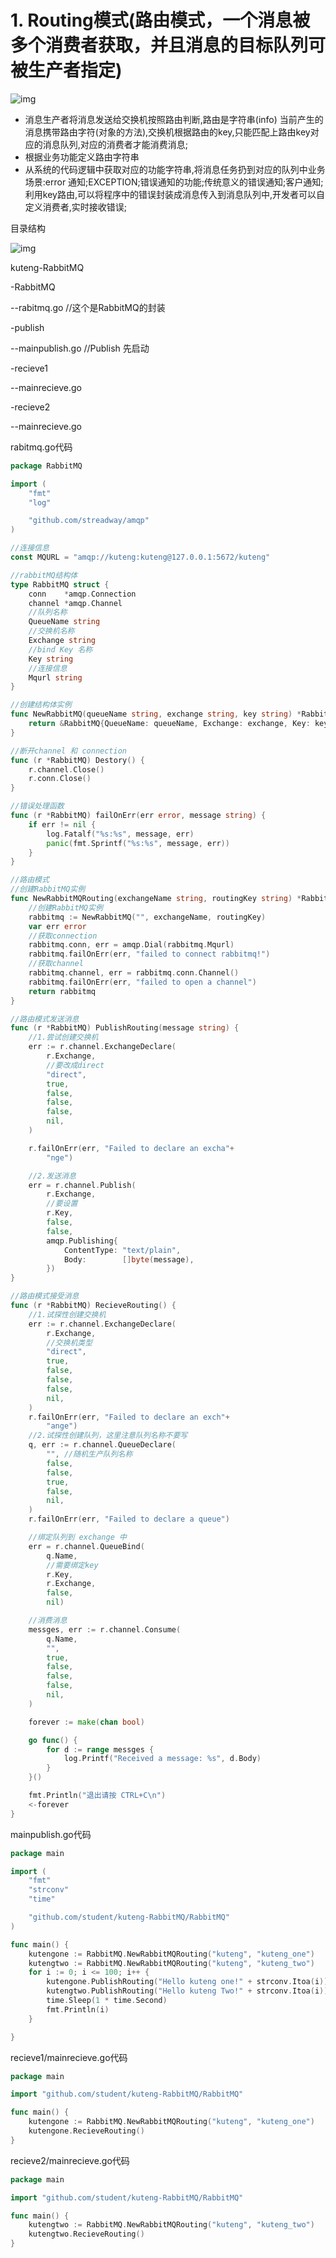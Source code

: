 # 1. Routing模式(路由模式，一个消息被多个消费者获取，并且消息的目标队列可被生产者指定)

![img](https://s2.loli.net/2022/04/10/nYBeCqWGEQahLv2.jpg)

- 消息生产者将消息发送给交换机按照路由判断,路由是字符串(info) 当前产生的消息携带路由字符(对象的方法),交换机根据路由的key,只能匹配上路由key对应的消息队列,对应的消费者才能消费消息;
- 根据业务功能定义路由字符串
- 从系统的代码逻辑中获取对应的功能字符串,将消息任务扔到对应的队列中业务场景:error 通知;EXCEPTION;错误通知的功能;传统意义的错误通知;客户通知;利用key路由,可以将程序中的错误封装成消息传入到消息队列中,开发者可以自定义消费者,实时接收错误;

目录结构

![img](https://s2.loli.net/2022/04/10/ksinpReM7vay6q8.png)

kuteng-RabbitMQ

-RabbitMQ

--rabitmq.go //这个是RabbitMQ的封装

-publish

--mainpublish.go //Publish 先启动

-recieve1

--mainrecieve.go

-recieve2

--mainrecieve.go

rabitmq.go代码

```go
package RabbitMQ

import (
    "fmt"
    "log"

    "github.com/streadway/amqp"
)

//连接信息
const MQURL = "amqp://kuteng:kuteng@127.0.0.1:5672/kuteng"

//rabbitMQ结构体
type RabbitMQ struct {
    conn    *amqp.Connection
    channel *amqp.Channel
    //队列名称
    QueueName string
    //交换机名称
    Exchange string
    //bind Key 名称
    Key string
    //连接信息
    Mqurl string
}

//创建结构体实例
func NewRabbitMQ(queueName string, exchange string, key string) *RabbitMQ {
    return &RabbitMQ{QueueName: queueName, Exchange: exchange, Key: key, Mqurl: MQURL}
}

//断开channel 和 connection
func (r *RabbitMQ) Destory() {
    r.channel.Close()
    r.conn.Close()
}

//错误处理函数
func (r *RabbitMQ) failOnErr(err error, message string) {
    if err != nil {
        log.Fatalf("%s:%s", message, err)
        panic(fmt.Sprintf("%s:%s", message, err))
    }
}

//路由模式
//创建RabbitMQ实例
func NewRabbitMQRouting(exchangeName string, routingKey string) *RabbitMQ {
    //创建RabbitMQ实例
    rabbitmq := NewRabbitMQ("", exchangeName, routingKey)
    var err error
    //获取connection
    rabbitmq.conn, err = amqp.Dial(rabbitmq.Mqurl)
    rabbitmq.failOnErr(err, "failed to connect rabbitmq!")
    //获取channel
    rabbitmq.channel, err = rabbitmq.conn.Channel()
    rabbitmq.failOnErr(err, "failed to open a channel")
    return rabbitmq
}

//路由模式发送消息
func (r *RabbitMQ) PublishRouting(message string) {
    //1.尝试创建交换机
    err := r.channel.ExchangeDeclare(
        r.Exchange,
        //要改成direct
        "direct",
        true,
        false,
        false,
        false,
        nil,
    )

    r.failOnErr(err, "Failed to declare an excha"+
        "nge")

    //2.发送消息
    err = r.channel.Publish(
        r.Exchange,
        //要设置
        r.Key,
        false,
        false,
        amqp.Publishing{
            ContentType: "text/plain",
            Body:        []byte(message),
        })
}

//路由模式接受消息
func (r *RabbitMQ) RecieveRouting() {
    //1.试探性创建交换机
    err := r.channel.ExchangeDeclare(
        r.Exchange,
        //交换机类型
        "direct",
        true,
        false,
        false,
        false,
        nil,
    )
    r.failOnErr(err, "Failed to declare an exch"+
        "ange")
    //2.试探性创建队列，这里注意队列名称不要写
    q, err := r.channel.QueueDeclare(
        "", //随机生产队列名称
        false,
        false,
        true,
        false,
        nil,
    )
    r.failOnErr(err, "Failed to declare a queue")

    //绑定队列到 exchange 中
    err = r.channel.QueueBind(
        q.Name,
        //需要绑定key
        r.Key,
        r.Exchange,
        false,
        nil)

    //消费消息
    messges, err := r.channel.Consume(
        q.Name,
        "",
        true,
        false,
        false,
        false,
        nil,
    )

    forever := make(chan bool)

    go func() {
        for d := range messges {
            log.Printf("Received a message: %s", d.Body)
        }
    }()

    fmt.Println("退出请按 CTRL+C\n")
    <-forever
}
```

mainpublish.go代码

```go
package main

import (
    "fmt"
    "strconv"
    "time"

    "github.com/student/kuteng-RabbitMQ/RabbitMQ"
)

func main() {
    kutengone := RabbitMQ.NewRabbitMQRouting("kuteng", "kuteng_one")
    kutengtwo := RabbitMQ.NewRabbitMQRouting("kuteng", "kuteng_two")
    for i := 0; i <= 100; i++ {
        kutengone.PublishRouting("Hello kuteng one!" + strconv.Itoa(i))
        kutengtwo.PublishRouting("Hello kuteng Two!" + strconv.Itoa(i))
        time.Sleep(1 * time.Second)
        fmt.Println(i)
    }

}
```

recieve1/mainrecieve.go代码

```go
package main

import "github.com/student/kuteng-RabbitMQ/RabbitMQ"

func main() {
    kutengone := RabbitMQ.NewRabbitMQRouting("kuteng", "kuteng_one")
    kutengone.RecieveRouting()
}
```

recieve2/mainrecieve.go代码

```go
package main

import "github.com/student/kuteng-RabbitMQ/RabbitMQ"

func main() {
    kutengtwo := RabbitMQ.NewRabbitMQRouting("kuteng", "kuteng_two")
    kutengtwo.RecieveRouting()
}
```